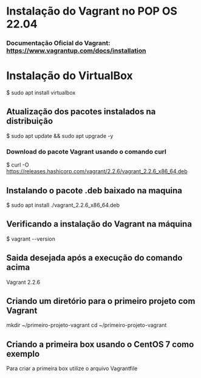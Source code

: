 # Instalação do Vagrant no POP OS 22.04

### Documentação Oficial do Vagrant: https://www.vagrantup.com/docs/installation

# Instalação do VirtualBox

$ sudo apt install virtualbox

## Atualização dos pacotes instalados na distribuição

$ sudo apt update && sudo apt upgrade -y

### Download do pacote Vagrant usando o comando curl

$ curl -O https://releases.hashicorp.com/vagrant/2.2.6/vagrant_2.2.6_x86_64.deb

## Instalando o pacote .deb baixado na maquina

$ sudo apt install ./vagrant_2.2.6_x86_64.deb

## Verificando a instalação do Vagrant na máquina

$ vagrant --version

## Saida desejada após a execução do comando acima

Vagrant 2.2.6

## Criando um diretório para o primeiro projeto com Vagrant

mkdir ~/primeiro-projeto-vagrant
cd ~/primeiro-projeto-vagrant

## Criando a primeira box usando o CentOS 7 como exemplo

Para criar a primeira box utilize o arquivo Vagrantfile
